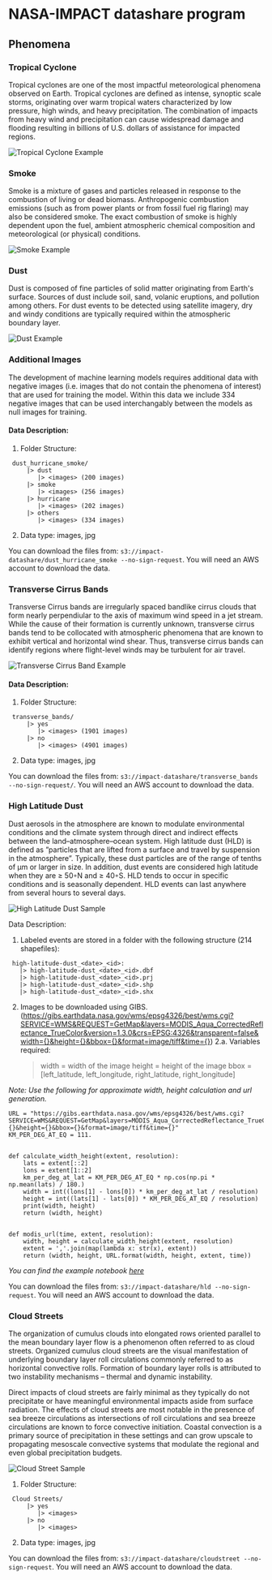# NASA-IMPACT datashare program



## Phenomena

### Tropical Cyclone
Tropical cyclones are one of the most impactful meteorological phenomena observed on Earth. Tropical cyclones are defined as intense, synoptic scale storms, originating over warm tropical waters characterized by low pressure, high winds, and heavy precipitation. The combination of impacts from heavy wind and precipitation can cause widespread damage and flooding resulting in billions of U.S. dollars of assistance for impacted regions.

![Tropical Cyclone Example](/examples/hurricane.jpg)

### Smoke
Smoke is a mixture of gases and particles released in response to the combustion of living or dead biomass. Anthropogenic combustion emissions (such as from power plants or from fossil fuel rig flaring) may also be considered smoke. The exact combustion of smoke is highly dependent upon the fuel, ambient atmospheric chemical composition and meteorological (or physical) conditions.

![Smoke Example](/examples/smoke.jpg)

### Dust
Dust is composed of fine particles of solid matter originating from Earth's surface. Sources of dust include soil, sand, volanic eruptions, and pollution among others. For dust events to be detected using satellite imagery, dry and windy conditions are typically required within the atmospheric boundary layer.

![Dust Example](/examples/dust.jpg)

### Additional Images
The development of machine learning models requires additional data with negative images (i.e. images that do not contain the phenomena of interest) that are used for training the model. Within this data we include 334 negative images that can be used interchangably between the models as null images for training.

#### Data Description:

1. Folder Structure:
  ```
   dust_hurricane_smoke/
       |> dust 
          |> <images> (200 images)
       |> smoke 
          |> <images> (256 images)
       |> hurricane 
          |> <images> (202 images)
       |> others
          |> <images> (334 images)
  ```
2. Data type: images, jpg

You can download the files from: `s3://impact-datashare/dust_hurricane_smoke --no-sign-request`. You will need an AWS account to download the data.


### Transverse Cirrus Bands
Transverse Cirrus bands are irregularly spaced bandlike cirrus clouds that form nearly perpendiular to the axis of maximum wind speed in a jet stream. While the cause of their formation is currently unknown, transverse cirrus bands tend to be collocated with atmospheric phenomena that are known to exhibit vertical and horizontal wind shear. Thus, transverse cirrus bands can identify regions where flight-level winds may be turbulent for air travel.

![Transverse Cirrus Band Example](/examples/transverse_band.jpg)

#### Data Description:

1. Folder Structure:
  ```
   transverse_bands/
       |> yes
          |> <images> (1901 images)
       |> no
          |> <images> (4901 images)
  ```
2. Data type: images, jpg

You can download the files from: `s3://impact-datashare/transverse_bands --no-sign-request/`. You will need an AWS account to download the data.

### High Latitude Dust
Dust  aerosols  in  the  atmosphere  are  known  to  modulate environmental conditions and the climate system through direct and indirect effects between the land–atmosphere–ocean system. High latitude dust (HLD) is defined as ”particles that are lifted from a surface and travel by suspension in the atmosphere”. Typically, these dust particles are of the range of tenths of μm or larger in size. In addition,  dust events are considered high latitude when they are ≥ 50◦N and ≥ 40◦S. HLD  tends  to  occur  in  specific conditions and is seasonally dependent. HLD events can last anywhere from several hours to several days.

![High Latitude Dust Sample](/examples/hld_sample.jpg)

Data Description:
1. Labeled events are stored in a folder with the following structure (214 shapefiles):
  ```
   high-latitude-dust_<date>_<id>:
     |> high-latitude-dust_<date>_<id>.dbf
     |> high-latitude-dust_<date>_<id>.prj
     |> high-latitude-dust_<date>_<id>.shp
     |> high-latitude-dust_<date>_<id>.shx
  ```
2. Images to be downloaded using GIBS. (https://gibs.earthdata.nasa.gov/wms/epsg4326/best/wms.cgi?SERVICE=WMS&REQUEST=GetMap&layers=MODIS_Aqua_CorrectedReflectance_TrueColor&version=1.3.0&crs=EPSG:4326&transparent=false&width={}&height={}&bbox={}&format=image/tiff&time={})
2.a. Variables required:
     > width = width of the image
     > height = height of the image
     > bbox = [left_latitude, left_longitude, right_latitude, right_longitude]

*Note: Use the following for approximate width, height calculation and url generation.*

```
URL = "https://gibs.earthdata.nasa.gov/wms/epsg4326/best/wms.cgi?SERVICE=WMS&REQUEST=GetMap&layers=MODIS_Aqua_CorrectedReflectance_TrueColor&version=1.3.0&crs=EPSG:4326&transparent=false&width={}&height={}&bbox={}&format=image/tiff&time={}"
KM_PER_DEG_AT_EQ = 111.


def calculate_width_height(extent, resolution):
    lats = extent[::2]
    lons = extent[1::2]
    km_per_deg_at_lat = KM_PER_DEG_AT_EQ * np.cos(np.pi * np.mean(lats) / 180.)
    width = int((lons[1] - lons[0]) * km_per_deg_at_lat / resolution)
    height = int((lats[1] - lats[0]) * KM_PER_DEG_AT_EQ / resolution)
    print(width, height)
    return (width, height)


def modis_url(time, extent, resolution):
    width, height = calculate_width_height(extent, resolution)
    extent = ','.join(map(lambda x: str(x), extent))
    return (width, height, URL.format(width, height, extent, time))
```

*You can find the example notebook [here](/examples/url_generator.ipynb)*

You can download the files from: `s3://impact-datashare/hld --no-sign-request`. You will need an AWS account to download the data.

### Cloud Streets

The organization of cumulus clouds into elongated rows oriented parallel to the mean boundary layer flow is a phenomenon often referred to as cloud streets. Organized cumulus cloud streets are the visual manifestation of underlying boundary layer roll circulations commonly referred to as horizontal convective rolls. Formation of boundary layer rolls is attributed to  two instability mechanisms – thermal and dynamic instability.

Direct impacts of cloud streets are fairly minimal as they typically do not precipitate or have meaningful environmental impacts aside from surface radiation.  The effects of cloud streets are most notable in the presence of sea breeze circulations as intersections of roll circulations and sea breeze circulations are known to force convective initiation.  Coastal convection is a primary source of precipitation in these settings and can grow upscale to propagating mesoscale convective systems that modulate the regional and even global precipitation budgets.

![Cloud Street Sample](/examples/cloudstreet_sample.jpg)

1. Folder Structure:
  ```
   Cloud Streets/
       |> yes
          |> <images>
       |> no
          |> <images>
  ```
2. Data type: images, jpg

You can download the files from: `s3://impact-datashare/cloudstreet --no-sign-request`. You will need an AWS account to download the data.

